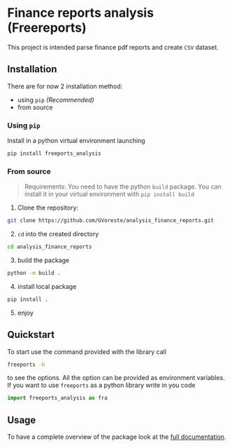 # Finance reports analysis (Freereports)
This project is intended parse finance pdf reports and create `CSV` dataset.

## Installation
There are for now 2 installation method:
- using `pip` *(Recommended)*
- from source
### Using `pip`
Install in a python virtual environment launching
```bash
pip install freeports_analysis
```
### From source
> Requirements:
> You need to have the python `build` package. 
> You can install it in your virtual environment with `pip install build`
1. Clone the repository:
```bash
git clone https://github.com/GVoreste/analysis_finance_reports.git
```
2. `cd` into the created directory
```bash
cd analysis_finance_reports
```
3. build the package
```bash
python -m build .
```
4. install local package
```bash
pip install .
```
5. enjoy


## Quickstart
To start use the command provided with the library call
```bash
freeports -h
```
to see the options. All the option can be provided as environment variables.
If you want to use `freeports` as a python library write in you code
```python
import freeports_analysis as fra
```

## Usage
To have a complete overview of the package look at the [full documentation](https://docs.freeports.org).